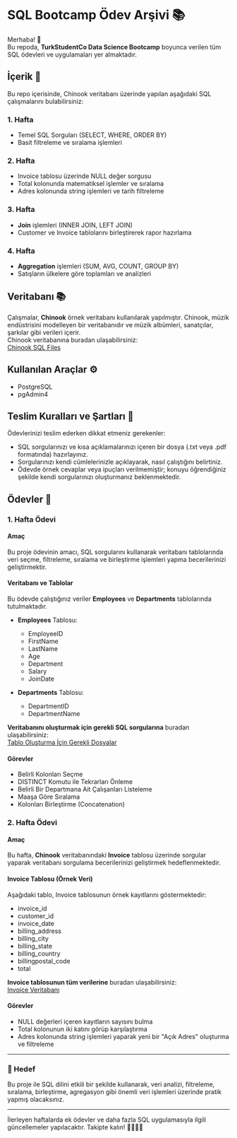 # SQL Bootcamp Ödev Arşivi 📚

Merhaba! 👋  
Bu repoda, **TurkStudentCo Data Science Bootcamp** boyunca verilen tüm SQL ödevleri ve uygulamaları yer almaktadır.

## İçerik 📌

Bu repo içerisinde, Chinook veritabanı üzerinde yapılan aşağıdaki SQL çalışmalarını bulabilirsiniz:

### 1. Hafta
- Temel SQL Sorguları (SELECT, WHERE, ORDER BY)
- Basit filtreleme ve sıralama işlemleri

### 2. Hafta
- Invoice tablosu üzerinde NULL değer sorgusu
- Total kolonunda matematiksel işlemler ve sıralama
- Adres kolonunda string işlemleri ve tarih filtreleme

### 3. Hafta
- **Join** işlemleri (INNER JOIN, LEFT JOIN)
- Customer ve Invoice tablolarını birleştirerek rapor hazırlama

### 4. Hafta
- **Aggregation** işlemleri (SUM, AVG, COUNT, GROUP BY)
- Satışların ülkelere göre toplamları ve analizleri

## Veritabanı 📚

Çalışmalar, **Chinook** örnek veritabanı kullanılarak yapılmıştır. Chinook, müzik endüstrisini modelleyen bir veritabanıdır ve müzik albümleri, sanatçılar, şarkılar gibi verileri içerir.  
Chinook veritabanına buradan ulaşabilirsiniz:  
[Chinook SQL Files](https://github.com/lerocha/chinook-database)

## Kullanılan Araçlar ⚙️

- PostgreSQL
- pgAdmin4

## Teslim Kuralları ve Şartları 📌

Ödevlerinizi teslim ederken dikkat etmeniz gerekenler:

- SQL sorgularınızı ve kısa açıklamalarınızı içeren bir dosya (.txt veya .pdf formatında) hazırlayınız.
- Sorgularınızı kendi cümlelerinizle açıklayarak, nasıl çalıştığını belirtiniz.
- Ödevde örnek cevaplar veya ipuçları verilmemiştir; konuyu öğrendiğiniz şekilde kendi sorgularınızı oluşturmanız beklenmektedir.

## Ödevler 📝

### 1. Hafta Ödevi
#### Amaç
Bu proje ödevinin amacı, SQL sorgularını kullanarak veritabanı tablolarında veri seçme, filtreleme, sıralama ve birleştirme işlemleri yapma becerilerinizi geliştirmektir.

#### Veritabanı ve Tablolar
Bu ödevde çalıştığınız veriler **Employees** ve **Departments** tablolarında tutulmaktadır.

- **Employees** Tablosu:
  - EmployeeID
  - FirstName
  - LastName
  - Age
  - Department
  - Salary
  - JoinDate
  
- **Departments** Tablosu:
  - DepartmentID
  - DepartmentName

**Veritabanını oluşturmak için gerekli SQL sorgularına** buradan ulaşabilirsiniz:  
[Tablo Oluşturma İçin Gerekli Dosyalar](https://drive.google.com/file/d/1K9kyQXmYmnyLf70SZsOjFpxumq5GaLqb/view?usp=sharing)

#### Görevler
- Belirli Kolonları Seçme
- DISTINCT Komutu ile Tekrarları Önleme
- Belirli Bir Departmana Ait Çalışanları Listeleme
- Maaşa Göre Sıralama
- Kolonları Birleştirme (Concatenation)

### 2. Hafta Ödevi
#### Amaç
Bu hafta, **Chinook** veritabanındaki **Invoice** tablosu üzerinde sorgular yaparak veritabanı sorgulama becerilerinizi geliştirmek hedeflenmektedir.

#### Invoice Tablosu (Örnek Veri)
Aşağıdaki tablo, Invoice tablosunun örnek kayıtlarını göstermektedir:
- invoice_id
- customer_id
- invoice_date
- billing_address
- billing_city
- billing_state
- billing_country
- billingpostal_code
- total

**Invoice tablosunun tüm verilerine** buradan ulaşabilirsiniz:  
[Invoice Veritabanı](https://drive.google.com/drive/folders/1kwnUOyf311vlW7Vm5XGCvXYE9CTMvOks?usp=sharing)

#### Görevler
- NULL değerleri içeren kayıtların sayısını bulma
- Total kolonunun iki katını görüp karşılaştırma
- Adres kolonunda string işlemleri yaparak yeni bir "Açık Adres" oluşturma ve filtreleme
---

### 🎯 Hedef
Bu proje ile SQL dilini etkili bir şekilde kullanarak, veri analizi, filtreleme, sıralama, birleştirme, agregasyon gibi önemli veri işlemleri üzerinde pratik yapmış olacaksınız.

---

İlerleyen haftalarda ek ödevler ve daha fazla SQL uygulamasıyla ilgili güncellemeler yapılacaktır. Takipte kalın! 👨‍💻👩‍💻

